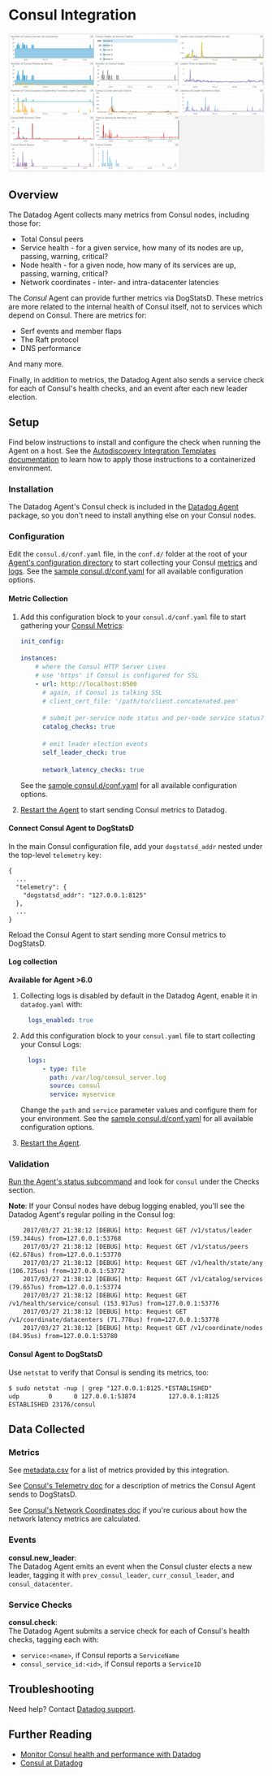 # Consul Integration

![Consul Dash][1]

## Overview

The Datadog Agent collects many metrics from Consul nodes, including those for:

* Total Consul peers
* Service health - for a given service, how many of its nodes are up, passing, warning, critical?
* Node health - for a given node, how many of its services are up, passing, warning, critical?
* Network coordinates - inter- and intra-datacenter latencies

The _Consul_ Agent can provide further metrics via DogStatsD. These metrics are more related to the internal health of Consul itself, not to services which depend on Consul. There are metrics for:

* Serf events and member flaps
* The Raft protocol
* DNS performance

And many more.

Finally, in addition to metrics, the Datadog Agent also sends a service check for each of Consul's health checks, and an event after each new leader election.

## Setup

Find below instructions to install and configure the check when running the Agent on a host. See the [Autodiscovery Integration Templates documentation][2] to learn how to apply those instructions to a containerized environment.

### Installation

The Datadog Agent's Consul check is included in the [Datadog Agent][3] package, so you don't need to install anything else on your Consul nodes.

### Configuration

Edit the `consul.d/conf.yaml` file, in the `conf.d/` folder at the root of your [Agent's configuration directory][4] to start collecting your Consul [metrics](#metric-collection) and [logs](#log-collection).
See the [sample consul.d/conf.yaml][5] for all available configuration options.

#### Metric Collection

1. Add this configuration block to your `consul.d/conf.yaml` file to start gathering your [Consul Metrics](#metrics):

    ```yaml
    init_config:

    instances:
        # where the Consul HTTP Server Lives
        # use 'https' if Consul is configured for SSL
        - url: http://localhost:8500
          # again, if Consul is talking SSL
          # client_cert_file: '/path/to/client.concatenated.pem'

          # submit per-service node status and per-node service status?
          catalog_checks: true

          # emit leader election events
          self_leader_check: true

          network_latency_checks: true
    ```

    See the [sample consul.d/conf.yaml][5] for all available configuration options.

2. [Restart the Agent][6] to start sending Consul metrics to Datadog.

#### Connect Consul Agent to DogStatsD

In the main Consul configuration file, add your `dogstatsd_addr` nested under the top-level `telemetry` key:

```
{
  ...
  "telemetry": {
    "dogstatsd_addr": "127.0.0.1:8125"
  },
  ...
}
```

Reload the Consul Agent to start sending more Consul metrics to DogStatsD.

#### Log collection

**Available for Agent >6.0**

1. Collecting logs is disabled by default in the Datadog Agent, enable it in `datadog.yaml` with:

    ```yaml
      logs_enabled: true
    ```

2. Add this configuration block to your `consul.yaml` file to start collecting your Consul Logs:

    ```yaml
      logs:
          - type: file
            path: /var/log/consul_server.log
            source: consul
            service: myservice
    ```
    Change the `path` and `service` parameter values and configure them for your environment.
    See the [sample consul.d/conf.yaml][5] for all available configuration options.

3. [Restart the Agent][6].

### Validation

[Run the Agent's status subcommand][8] and look for `consul` under the Checks section.

**Note**: If your Consul nodes have debug logging enabled, you'll see the Datadog Agent's regular polling in the Consul log:

```
    2017/03/27 21:38:12 [DEBUG] http: Request GET /v1/status/leader (59.344us) from=127.0.0.1:53768
    2017/03/27 21:38:12 [DEBUG] http: Request GET /v1/status/peers (62.678us) from=127.0.0.1:53770
    2017/03/27 21:38:12 [DEBUG] http: Request GET /v1/health/state/any (106.725us) from=127.0.0.1:53772
    2017/03/27 21:38:12 [DEBUG] http: Request GET /v1/catalog/services (79.657us) from=127.0.0.1:53774
    2017/03/27 21:38:12 [DEBUG] http: Request GET /v1/health/service/consul (153.917us) from=127.0.0.1:53776
    2017/03/27 21:38:12 [DEBUG] http: Request GET /v1/coordinate/datacenters (71.778us) from=127.0.0.1:53778
    2017/03/27 21:38:12 [DEBUG] http: Request GET /v1/coordinate/nodes (84.95us) from=127.0.0.1:53780
```

#### Consul Agent to DogStatsD

Use `netstat` to verify that Consul is sending its metrics, too:

```shell
$ sudo netstat -nup | grep "127.0.0.1:8125.*ESTABLISHED"
udp        0      0 127.0.0.1:53874         127.0.0.1:8125          ESTABLISHED 23176/consul
```

## Data Collected
### Metrics

See [metadata.csv][9] for a list of metrics provided by this integration.

See [Consul's Telemetry doc][10] for a description of metrics the Consul Agent sends to DogStatsD.

See [Consul's Network Coordinates doc][11] if you're curious about how the network latency metrics are calculated.

### Events

**consul.new_leader**:<br>
The Datadog Agent emits an event when the Consul cluster elects a new leader, tagging it with `prev_consul_leader`, `curr_consul_leader`, and `consul_datacenter`.

### Service Checks

**consul.check**:<br>
The Datadog Agent submits a service check for each of Consul's health checks, tagging each with:

* `service:<name>`, if Consul reports a `ServiceName`
* `consul_service_id:<id>`, if Consul reports a `ServiceID`

## Troubleshooting
Need help? Contact [Datadog support][12].

## Further Reading

* [Monitor Consul health and performance with Datadog][13]
* [Consul at Datadog][14]


[1]: https://raw.githubusercontent.com/DataDog/integrations-core/master/consul/images/consul-dash.png
[2]: https://docs.datadoghq.com/agent/autodiscovery/integrations
[3]: https://app.datadoghq.com/account/settings#agent
[4]: https://docs.datadoghq.com/agent/guide/agent-configuration-files/?tab=agentv6#agent-configuration-directory
[5]: https://github.com/DataDog/integrations-core/blob/master/consul/datadog_checks/consul/data/conf.yaml.example
[6]: https://docs.datadoghq.com/agent/guide/agent-commands/?tab=agentv6#start-stop-and-restart-the-agent
[8]: https://docs.datadoghq.com/agent/guide/agent-commands/?tab=agentv6#agent-status-and-information
[9]: https://github.com/DataDog/integrations-core/blob/master/consul/metadata.csv
[10]: https://www.consul.io/docs/agent/telemetry.html
[11]: https://www.consul.io/docs/internals/coordinates.html
[12]: https://docs.datadoghq.com/help
[13]: https://www.datadoghq.com/blog/monitor-consul-health-and-performance-with-datadog
[14]: https://engineering.datadoghq.com/consul-at-datadog
